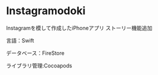 # Instagramodoki


Instagramを模して作成したiPhoneアプリ
ストーリー機能追加

言語：Swift

データベース：FireStore

ライブラリ管理:Cocoapods
